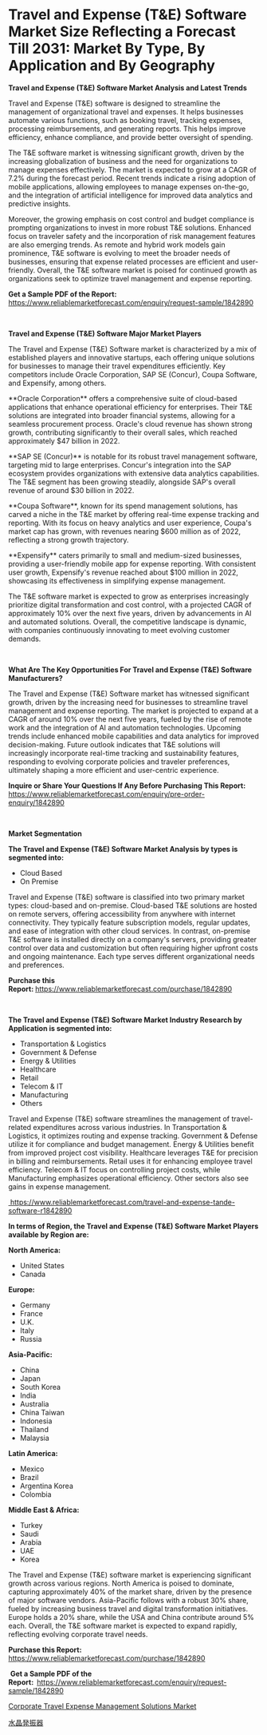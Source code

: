 <p><h1>Travel and Expense (T&E) Software Market Size Reflecting a Forecast Till 2031: Market By Type, By Application and By Geography</h1></p><p><strong>Travel and Expense (T&E) Software Market Analysis and Latest Trends</strong></p>
<p><p>Travel and Expense (T&E) software is designed to streamline the management of organizational travel and expenses. It helps businesses automate various functions, such as booking travel, tracking expenses, processing reimbursements, and generating reports. This helps improve efficiency, enhance compliance, and provide better oversight of spending.</p><p>The T&E software market is witnessing significant growth, driven by the increasing globalization of business and the need for organizations to manage expenses effectively. The market is expected to grow at a CAGR of 7.2% during the forecast period. Recent trends indicate a rising adoption of mobile applications, allowing employees to manage expenses on-the-go, and the integration of artificial intelligence for improved data analytics and predictive insights.</p><p>Moreover, the growing emphasis on cost control and budget compliance is prompting organizations to invest in more robust T&E solutions. Enhanced focus on traveler safety and the incorporation of risk management features are also emerging trends. As remote and hybrid work models gain prominence, T&E software is evolving to meet the broader needs of businesses, ensuring that expense related processes are efficient and user-friendly. Overall, the T&E software market is poised for continued growth as organizations seek to optimize travel management and expense reporting.</p></p>
<p><strong>Get a Sample PDF of the Report:&nbsp;</strong> <a href="https://www.reliablemarketforecast.com/enquiry/request-sample/1842890?utm_campaign=1105&utm_medium=2&utm_source=Github&utm_content=ia&utm_term=01012025&utm_id=travel-and-expense-te-software">https://www.reliablemarketforecast.com/enquiry/request-sample/1842890</a></p>
<p>&nbsp;</p>
<p><strong>Travel and Expense (T&E) Software Major Market Players</strong></p>
<p><p>The Travel and Expense (T&E) Software market is characterized by a mix of established players and innovative startups, each offering unique solutions for businesses to manage their travel expenditures efficiently. Key competitors include Oracle Corporation, SAP SE (Concur), Coupa Software, and Expensify, among others.</p><p>**Oracle Corporation** offers a comprehensive suite of cloud-based applications that enhance operational efficiency for enterprises. Their T&E solutions are integrated into broader financial systems, allowing for a seamless procurement process. Oracle's cloud revenue has shown strong growth, contributing significantly to their overall sales, which reached approximately $47 billion in 2022.</p><p>**SAP SE (Concur)** is notable for its robust travel management software, targeting mid to large enterprises. Concur's integration into the SAP ecosystem provides organizations with extensive data analytics capabilities. The T&E segment has been growing steadily, alongside SAP's overall revenue of around $30 billion in 2022.</p><p>**Coupa Software**, known for its spend management solutions, has carved a niche in the T&E market by offering real-time expense tracking and reporting. With its focus on heavy analytics and user experience, Coupa's market cap has grown, with revenues nearing $600 million as of 2022, reflecting a strong growth trajectory.</p><p>**Expensify** caters primarily to small and medium-sized businesses, providing a user-friendly mobile app for expense reporting. With consistent user growth, Expensify's revenue reached about $100 million in 2022, showcasing its effectiveness in simplifying expense management.</p><p>The T&E software market is expected to grow as enterprises increasingly prioritize digital transformation and cost control, with a projected CAGR of approximately 10% over the next five years, driven by advancements in AI and automated solutions. Overall, the competitive landscape is dynamic, with companies continuously innovating to meet evolving customer demands.</p></p>
<p>&nbsp;</p>
<p><strong>What Are The Key Opportunities For Travel and Expense (T&E) Software Manufacturers?</strong></p>
<p><p>The Travel and Expense (T&E) Software market has witnessed significant growth, driven by the increasing need for businesses to streamline travel management and expense reporting. The market is projected to expand at a CAGR of around 10% over the next five years, fueled by the rise of remote work and the integration of AI and automation technologies. Upcoming trends include enhanced mobile capabilities and data analytics for improved decision-making. Future outlook indicates that T&E solutions will increasingly incorporate real-time tracking and sustainability features, responding to evolving corporate policies and traveler preferences, ultimately shaping a more efficient and user-centric experience.</p></p>
<p><strong>Inquire or Share Your Questions If Any Before Purchasing This Report:</strong> <a href="https://www.reliablemarketforecast.com/enquiry/pre-order-enquiry/1842890?utm_campaign=1105&utm_medium=2&utm_source=Github&utm_content=ia&utm_term=01012025&utm_id=travel-and-expense-te-software">https://www.reliablemarketforecast.com/enquiry/pre-order-enquiry/1842890</a></p>
<p>&nbsp;</p>
<p><strong>Market Segmentation</strong></p>
<p><strong>The Travel and Expense (T&E) Software Market Analysis by types is segmented into:</strong></p>
<p><ul><li>Cloud Based</li><li>On Premise</li></ul></p>
<p><p>Travel and Expense (T&E) software is classified into two primary market types: cloud-based and on-premise. Cloud-based T&E solutions are hosted on remote servers, offering accessibility from anywhere with internet connectivity. They typically feature subscription models, regular updates, and ease of integration with other cloud services. In contrast, on-premise T&E software is installed directly on a company's servers, providing greater control over data and customization but often requiring higher upfront costs and ongoing maintenance. Each type serves different organizational needs and preferences.</p></p>
<p><strong>Purchase this Report:&nbsp;</strong><a href="https://www.reliablemarketforecast.com/purchase/1842890?utm_campaign=1105&utm_medium=2&utm_source=Github&utm_content=ia&utm_term=01012025&utm_id=travel-and-expense-te-software">https://www.reliablemarketforecast.com/purchase/1842890</a></p>
<p>&nbsp;</p>
<p><strong>The Travel and Expense (T&E) Software Market Industry Research by Application is segmented into:</strong></p>
<p><ul><li>Transportation & Logistics</li><li>Government & Defense</li><li>Energy & Utilities</li><li>Healthcare</li><li>Retail</li><li>Telecom & IT</li><li>Manufacturing</li><li>Others</li></ul></p>
<p><p>Travel and Expense (T&E) software streamlines the management of travel-related expenditures across various industries. In Transportation & Logistics, it optimizes routing and expense tracking. Government & Defense utilize it for compliance and budget management. Energy & Utilities benefit from improved project cost visibility. Healthcare leverages T&E for precision in billing and reimbursements. Retail uses it for enhancing employee travel efficiency. Telecom & IT focus on controlling project costs, while Manufacturing emphasizes operational efficiency. Other sectors also see gains in expense management.</p></p>
<p><a href="https://www.reliablemarketforecast.com/travel-and-expense-tande-software-r1842890?utm_campaign=1105&utm_medium=2&utm_source=Github&utm_content=ia&utm_term=01012025&utm_id=travel-and-expense-te-software">&nbsp;https://www.reliablemarketforecast.com/travel-and-expense-tande-software-r1842890</a></p>
<p><strong>In terms of Region, the Travel and Expense (T&E) Software Market Players available by Region are:</strong></p>
<p>
    <p> <strong> North America: </strong>
        <ul>
            <li>United States</li>
            <li>Canada</li>
        </ul>
        </p> 
    <p> <strong> Europe: </strong>
        <ul>
            <li>Germany</li>
            <li>France</li>
            <li>U.K.</li>
            <li>Italy</li>
            <li>Russia</li>
        </ul>
        </p> 
    <p> <strong> Asia-Pacific: </strong>
        <ul>
            <li>China</li>
            <li>Japan</li>
            <li>South Korea</li>
            <li>India</li>
            <li>Australia</li>
            <li>China Taiwan</li>
            <li>Indonesia</li>
            <li>Thailand</li>
            <li>Malaysia</li>
        </ul>
        </p> 
    <p> <strong> Latin America: </strong>
        <ul>
            <li>Mexico</li>
            <li>Brazil</li>
            <li>Argentina Korea</li>
            <li>Colombia</li>
        </ul>
        </p> 
    <p> <strong> Middle East & Africa: </strong>
        <ul>
            <li>Turkey</li>
            <li>Saudi</li>
            <li>Arabia</li>
            <li>UAE</li>
            <li>Korea</li>
        </ul>
    </p>
    </p>
<p><p>The Travel and Expense (T&E) software market is experiencing significant growth across various regions. North America is poised to dominate, capturing approximately 40% of the market share, driven by the presence of major software vendors. Asia-Pacific follows with a robust 30% share, fueled by increasing business travel and digital transformation initiatives. Europe holds a 20% share, while the USA and China contribute around 5% each. Overall, the T&E software market is expected to expand rapidly, reflecting evolving corporate travel needs.</p></p>
<p><strong>Purchase this Report: </strong><a href="https://www.reliablemarketforecast.com/purchase/1842890?utm_campaign=1105&utm_medium=2&utm_source=Github&utm_content=ia&utm_term=01012025&utm_id=travel-and-expense-te-software">https://www.reliablemarketforecast.com/purchase/1842890</a></p>
<p>&nbsp;<strong>Get a Sample PDF of the Report:&nbsp;&nbsp;</strong><a href="https://www.reliablemarketforecast.com/enquiry/request-sample/1842890?utm_campaign=1105&utm_medium=2&utm_source=Github&utm_content=ia&utm_term=01012025&utm_id=travel-and-expense-te-software">https://www.reliablemarketforecast.com/enquiry/request-sample/1842890</a></p>
<p><strong></strong></p>
<p><p><a href="https://github.com/prosalinda88/Market-Research-Report-List-7/blob/main/corporate-travel-expense-management-solutions-market.md?utm_campaign=1105&utm_medium=2&utm_source=Github&utm_content=ia&utm_term=01012025&utm_id=travel-and-expense-te-software">Corporate Travel Expense Management Solutions Market</a></p><p><a href="https://github.com/lababdou/Market-Research-Report-List-6/blob/main/775977029668.md?utm_campaign=1105&utm_medium=2&utm_source=Github&utm_content=ia&utm_term=01012025&utm_id=travel-and-expense-te-software">水晶発振器</a></p></p>